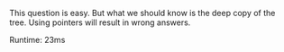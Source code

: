 This question is easy. But what we should know is the deep copy of the tree. Using pointers will result in wrong answers.

Runtime: 23ms
